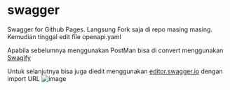 # swagger
Swagger for Github Pages. Langsung Fork saja di repo masing masing. Kemudian tinggal edit file openapi.yaml

Apabila sebelumnya menggunakan PostMan bisa di convert menggunakan [Swagify](https://swagify.io/convert/)

Untuk selanjutnya bisa juga diedit menggunakan [editor.swagger.io](https://editor.swagger.io/) dengan import URL
![image](https://github.com/jscroot/swagger/assets/11188109/d5cc9ae1-e73d-4eaa-929d-dab1f74fe2cd)

